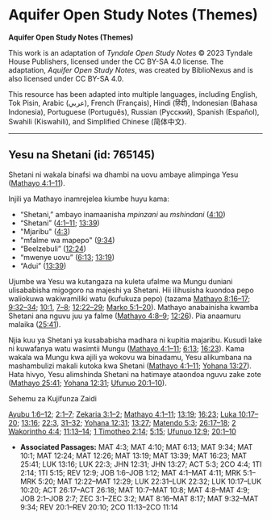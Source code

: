 # Aquifer Open Study Notes (Themes)

**Aquifer Open Study Notes (Themes)**

This work is an adaptation of *Tyndale Open Study Notes* © 2023 Tyndale House Publishers, licensed under the CC BY\-SA 4\.0 license. The adaptation, *Aquifer Open Study Notes*, was created by BiblioNexus and is also licensed under CC BY\-SA 4\.0\.

This resource has been adapted into multiple languages, including English, Tok Pisin, Arabic (عربي), French (Français), Hindi (हिंदी), Indonesian (Bahasa Indonesia), Portuguese (Português), Russian (Русский), Spanish (Español), Swahili (Kiswahili), and Simplified Chinese (简体中文).



--------------------------------

## Yesu na Shetani (id: 765145)

Shetani ni wakala binafsi wa dhambi na uovu ambaye alimpinga Yesu ([Mathayo 4:1–11](https://ref.ly/Matt4:1-Matt4:11)).

Injili ya Mathayo inamrejelea kiumbe huyu kama:

* “Shetani,” ambayo inamaanisha *mpinzani* au *mshindani* ([4:10](https://ref.ly/Matt4:10))
* “Shetani” ([4:1–11](https://ref.ly/Matt4:1-Matt4:11); [13:39](https://ref.ly/Matt13:39))
* "Mjaribu" ([4:3](https://ref.ly/Matt4:3))
* "mfalme wa mapepo" ([9:34](https://ref.ly/Matt9:34))
* “Beelzebuli” ([12:24](https://ref.ly/Matt12:24))
* “mwenye uovu” ([6:13](https://ref.ly/Matt6:13); [13:19](https://ref.ly/Matt13:19))
* “Adui” ([13:39](https://ref.ly/Matt13:39))

Ujumbe wa Yesu wa kutangaza na kuleta ufalme wa Mungu duniani ulisababisha migogoro na majeshi ya Shetani. Hii ilihusisha kuondoa pepo waliokuwa wakiwamiliki watu (kufukuza pepo) (tazama [Mathayo 8:16–17](https://ref.ly/Matt8:16-Matt8:17); [9:32–34](https://ref.ly/Matt9:32-Matt9:34); [10:1](https://ref.ly/Matt10:1), [7–8](https://ref.ly/Matt10:7-Matt10:8); [12:22–29](https://ref.ly/Matt12:22-Matt12:29); [Marko 5:1–20](https://ref.ly/Mark5:1-Mark5:20)). Mathayo anabainisha kwamba Shetani ana nguvu juu ya falme ([Mathayo 4:8–9](https://ref.ly/Matt4:8-Matt4:9); [12:26](https://ref.ly/Matt12:26)). Pia anaamuru malaika ([25:41](https://ref.ly/Matt25:41)).

Njia kuu ya Shetani ya kusababisha madhara ni kupitia majaribu. Kusudi lake ni kuwafanya watu wasimtii Mungu ([Mathayo 4:1–11](https://ref.ly/Matt4:1-Matt4:11); [6:13](https://ref.ly/Matt6:13); [16:23](https://ref.ly/Matt16:23)). Kama wakala wa Mungu kwa ajili ya wokovu wa binadamu, Yesu alikumbana na mashambulizi makali kutoka kwa Shetani ([Mathayo 4:1–11](https://ref.ly/Matt4:1-Matt4:11); [Yohana 13:27](https://ref.ly/John13:27)). Hata hivyo, Yesu alimshinda Shetani na hatimaye ataondoa nguvu zake zote ([Mathayo 25:41](https://ref.ly/Matt25:41); [Yohana 12:31](https://ref.ly/John12:31); [Ufunuo 20:1–10](https://ref.ly/Rev20:1-Rev20:10)).

Sehemu za Kujifunza Zaidi

[Ayubu 1:6–12](https://ref.ly/Job1:6-Job1:12); [2:1–7](https://ref.ly/Job2:1-Job2:7); [Zekaria 3:1–2](https://ref.ly/Zech3:1-Zech3:2); [Mathayo 4:1–11](https://ref.ly/Matt4:1-Matt4:11); [13:19](https://ref.ly/Matt13:19); [16:23](https://ref.ly/Matt16:23); [Luka 10:17–20](https://ref.ly/Luke10:17-Luke10:20); [13:16](https://ref.ly/Luke13:16); [22:3](https://ref.ly/Luke22:3), [31–32](https://ref.ly/Luke22:31-Luke22:32); [Yohana 12:31](https://ref.ly/John12:31); [13:27](https://ref.ly/John13:27); [Matendo 5:3](https://ref.ly/Acts5:3); [26:17–18](https://ref.ly/Acts26:17-Acts26:18); [2 Wakorintho 4:4](https://ref.ly/2Cor4:4); [11:13–14](https://ref.ly/2Cor11:13-2Cor11:14); [1 Timotheo 2:14](https://ref.ly/1Tim2:14); [5:15](https://ref.ly/1Tim5:15); [Ufunuo 12:9](https://ref.ly/Rev12:9); [20:1–10](https://ref.ly/Rev20:1-Rev20:10)

* **Associated Passages:** MAT 4:3; MAT 4:10; MAT 6:13; MAT 9:34; MAT 10:1; MAT 12:24; MAT 12:26; MAT 13:19; MAT 13:39; MAT 16:23; MAT 25:41; LUK 13:16; LUK 22:3; JHN 12:31; JHN 13:27; ACT 5:3; 2CO 4:4; 1TI 2:14; 1TI 5:15; REV 12:9; JOB 1:6–JOB 1:12; MAT 4:1–MAT 4:11; MRK 5:1–MRK 5:20; MAT 12:22–MAT 12:29; LUK 22:31–LUK 22:32; LUK 10:17–LUK 10:20; ACT 26:17–ACT 26:18; MAT 10:7–MAT 10:8; MAT 4:8–MAT 4:9; JOB 2:1–JOB 2:7; ZEC 3:1–ZEC 3:2; MAT 8:16–MAT 8:17; MAT 9:32–MAT 9:34; REV 20:1–REV 20:10; 2CO 11:13–2CO 11:14

